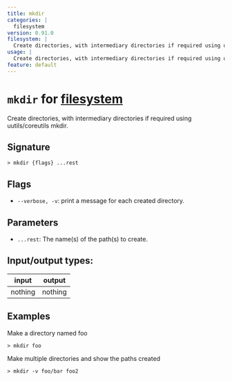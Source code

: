 ```yaml
---
title: mkdir
categories: |
  filesystem
version: 0.91.0
filesystem: |
  Create directories, with intermediary directories if required using uutils/coreutils mkdir.
usage: |
  Create directories, with intermediary directories if required using uutils/coreutils mkdir.
feature: default
---
```

<!-- This file is automatically generated. Please edit the command in https://github.com/nushell/nushell instead. -->

# `mkdir` for [filesystem](/commands/categories/filesystem.md)

<div class='command-title'>Create directories, with intermediary directories if required using uutils&#x2f;coreutils mkdir.</div>

## Signature

```> mkdir {flags} ...rest```

## Flags

 -  `--verbose, -v`: print a message for each created directory.

## Parameters

 -  `...rest`: The name(s) of the path(s) to create.


## Input/output types:

| input   | output  |
| ------- | ------- |
| nothing | nothing |

## Examples

Make a directory named foo
```nu
> mkdir foo

```

Make multiple directories and show the paths created
```nu
> mkdir -v foo/bar foo2

```
